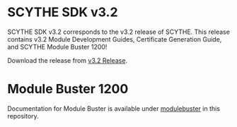# SCYTHE SDK v3.2

SCYTHE SDK v3.2 corresponds to the v3.2 release of SCYTHE. This release contains v3.2 Module Development Guides, Certificate Generation Guide, and SCYTHE Module Buster 1200!

Download the release from [v3.2 Release](https://github.com/scythe-io/sdk/releases/tag/3.2).

# Module Buster 1200
Documentation for Module Buster is available under [modulebuster](https://github.com/scythe-io/sdk/tree/master/modulebuster) in this repository.
